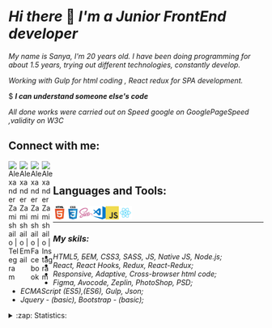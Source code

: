 # ***Hi there*** 👋 ***I'm a Junior FrontEnd developer***
*My name is Sanya, I'm 20 years old. I have been doing programming for about 1.5 years, trying out different technologies, constantly develop.*

*Working with Gulp for html coding , React redux  for SPA development.*

$ ***I can understand someone else's code***

*All done works were carried out on Speed google on GooglePageSpeed ,validity on W3C*

## Connect with me:
[<img align="left" width="22px" alt="Alexander Zamishailo | Telegram" src="https://image.flaticon.com/icons/png/512/152/152827.png"/>][telegram]
[<img align="left" width="22px" alt="Alexander Zamishailo | Email" src="https://image.flaticon.com/icons/png/512/725/725643.png"/>][email]
[<img align="left" width="22px" alt="Alexander Zamishailo | Facebook" src="https://image.flaticon.com/icons/png/512/1384/1384021.png"/>][facebook]
[<img align="left" width="22px" alt="Alexander Zamishailo | Instagram" src="https://image.flaticon.com/icons/png/512/748/748145.png"/>][instagram]
<br>

## Languages and Tools:
<img align="left" width="26px" alt="*HTML5" src="https://raw.githubusercontent.com/github/explore/80688e429a7d4ef2fca1e82350fe8e3517d3494d/topics/html/html.png"/> 
<img align="left" width="26px" alt="CSS3" src="https://raw.githubusercontent.com/github/explore/80688e429a7d4ef2fca1e82350fe8e3517d3494d/topics/css/css.png"/> 
<img align="left" width="26px" alt="SASS" src="https://raw.githubusercontent.com/github/explore/80688e429a7d4ef2fca1e82350fe8e3517d3494d/topics/sass/sass.png"/> 
<img align="left" width="26px" alt="VSCode" src="https://raw.githubusercontent.com/github/explore/80688e429a7d4ef2fca1e82350fe8e3517d3494d/topics/visual-studio-code/visual-studio-code.png"/> 
<img align="left" width="26px" alt="JavaScript" src="https://raw.githubusercontent.com/github/explore/80688e429a7d4ef2fca1e82350fe8e3517d3494d/topics/javascript/javascript.png"/> 
<img align="left" width="26px" alt="React" src="https://raw.githubusercontent.com/github/explore/80688e429a7d4ef2fca1e82350fe8e3517d3494d/topics/react/react.png"/> 

<br>

---

### ***My skils:***
 - *HTML5, БЕМ, CSS3, SASS, JS, Native JS, Node.js;*
 - *React, React Hooks, Redux, React-Redux;*
 - *Responsive, Adaptive, Cross-browser html code;*
 - *Figma, Avocode, Zeplin, PhotoShop, PSD;*
 - *ECMAScript (ES5),(ES6), Gulp, Json;*
 - *Jquery - (basic), Bootstrap - (basic);*
 
 <details>
  <summary>:zap: Statistics:</summary>
 <br>
   <img align="left" alt="codeSTACKr GitHub Stats" src="https://github-readme-stats.vercel.app/api/top-langs/?username=AlexanderMihalich&layout=compact"/>
 </details>

[telegram]:https://t.me/alex_ander_web
[email]:santa.boy.ran@gmail.com
[facebook]:https://www.facebook.com/profile.php?id=100008301365581
[instagram]:https://www.instagram.com/alex_ander.mihalich

